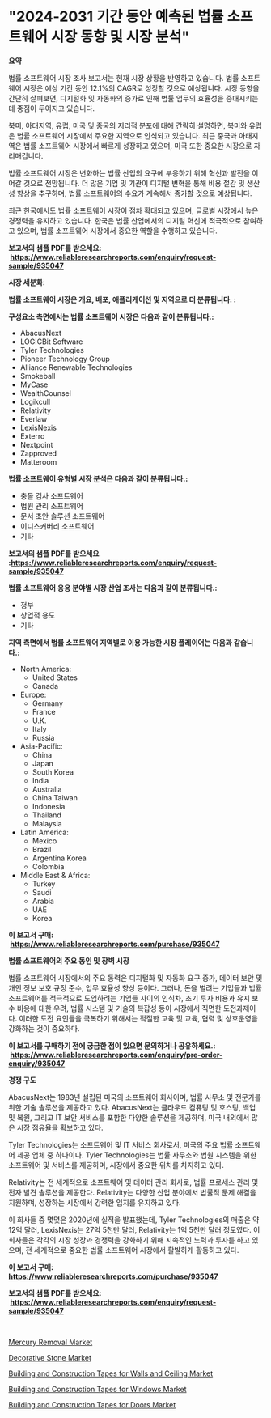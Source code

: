 <p><h1>"2024-2031 기간 동안 예측된 법률 소프트웨어 시장 동향 및 시장 분석"</h1></p><p><strong>요약</strong></p>
<p><p>법률 소프트웨어 시장 조사 보고서는 현재 시장 상황을 반영하고 있습니다. 법률 소프트웨어 시장은 예상 기간 동안 12.1%의 CAGR로 성장할 것으로 예상됩니다. 시장 동향을 간단히 살펴보면, 디지털화 및 자동화의 증가로 인해 법률 업무의 효율성을 증대시키는 데 중점이 두어지고 있습니다.</p><p>북미, 아태지역, 유럽, 미국 및 중국의 지리적 분포에 대해 간략히 설명하면, 북미와 유럽은 법률 소프트웨어 시장에서 주요한 지역으로 인식되고 있습니다. 최근 중국과 아태지역은 법률 소프트웨어 시장에서 빠르게 성장하고 있으며, 미국 또한 중요한 시장으로 자리매깁니다.</p><p>법률 소프트웨어 시장은 변화하는 법률 산업의 요구에 부응하기 위해 혁신과 발전을 이어갈 것으로 전망됩니다. 더 많은 기업 및 기관이 디지털 변혁을 통해 비용 절감 및 생산성 향상을 추구하며, 법률 소프트웨어의 수요가 계속해서 증가할 것으로 예상됩니다.</p><p>최근 한국에서도 법률 소프트웨어 시장이 점차 확대되고 있으며, 글로벌 시장에서 높은 경쟁력을 유지하고 있습니다. 한국은 법률 산업에서의 디지털 혁신에 적극적으로 참여하고 있으며, 법률 소프트웨어 시장에서 중요한 역할을 수행하고 있습니다.</p></p>
<p><strong>보고서의 샘플 PDF를 받으세요: &nbsp;<a href="https://www.reliableresearchreports.com/enquiry/request-sample/935047">https://www.reliableresearchreports.com/enquiry/request-sample/935047</a></strong></p>
<p><strong>시장 세분화:</strong></p>
<p><strong> 법률 소프트웨어 시장은 개요, 배포, 애플리케이션 및 지역으로 더 분류됩니다. :</strong></p>
<p><strong>구성요소 측면에서는 법률 소프트웨어 시장은 다음과 같이 분류됩니다.:</strong></p>
<p><ul><li>AbacusNext</li><li>LOGICBit Software</li><li>Tyler Technologies</li><li>Pioneer Technology Group</li><li>Alliance Renewable Technologies</li><li>Smokeball</li><li>MyCase</li><li>WealthCounsel</li><li>Logikcull</li><li>Relativity</li><li>Everlaw</li><li>LexisNexis</li><li>Exterro</li><li>Nextpoint</li><li>Zapproved</li><li>Matteroom</li></ul></p>
<p><strong> 법률 소프트웨어 유형별 시장 분석은 다음과 같이 분류됩니다.:</strong></p>
<p><ul><li>충돌 검사 소프트웨어</li><li>법원 관리 소프트웨어</li><li>문서 초안 솔루션 소프트웨어</li><li>이디스커버리 소프트웨어</li><li>기타</li></ul></p>
<p><strong>보고서의 샘플 PDF를 받으세요 :<a href="https://www.reliableresearchreports.com/enquiry/request-sample/935047">https://www.reliableresearchreports.com/enquiry/request-sample/935047</a></strong></p>
<p><strong> 법률 소프트웨어 응용 분야별 시장 산업 조사는 다음과 같이 분류됩니다.:</strong></p>
<p><ul><li>정부</li><li>상업적 용도</li><li>기타</li></ul></p>
<p><strong>지역 측면에서 법률 소프트웨어 지역별로 이용 가능한 시장 플레이어는 다음과 같습니다.:</strong></p>
<p><ul>
    <li>
        North America:
        <ul>
            <li>United States</li>
            <li>Canada</li>
        </ul>
    </li>
    <li>
        Europe:
        <ul>
            <li>Germany</li>
            <li>France</li>
            <li>U.K.</li>
            <li>Italy</li>
            <li>Russia</li>
        </ul>
    </li>
    <li>
        Asia-Pacific:
        <ul>
            <li>China</li>
            <li>Japan</li>
            <li>South Korea</li>
            <li>India</li>
            <li>Australia</li>
            <li>China Taiwan</li>
            <li>Indonesia</li>
            <li>Thailand</li>
            <li>Malaysia</li>
        </ul>
    </li>
    <li>
        Latin America:
        <ul>
            <li>Mexico</li>
            <li>Brazil</li>
            <li>Argentina Korea</li>
            <li>Colombia</li>
        </ul>
    </li>
    <li>
        Middle East & Africa:
        <ul>
            <li>Turkey</li>
            <li>Saudi</li>
            <li>Arabia</li>
            <li>UAE</li>
            <li>Korea</li>
        </ul>
    </li>
    </ul></p>
<p><strong>이 보고서 구매: &nbsp;<a href="https://www.reliableresearchreports.com/purchase/935047">https://www.reliableresearchreports.com/purchase/935047</a></strong></p>
<p><strong>법률 소프트웨어의 주요 동인 및 장벽 시장</strong></p>
<p><p>법률 소프트웨어 시장에서의 주요 동력은 디지털화 및 자동화 요구 증가, 데이터 보안 및 개인 정보 보호 규정 준수, 업무 효율성 향상 등이다. 그러나, 돈을 벌려는 기업들과 법률 소프트웨어를 적극적으로 도입하려는 기업들 사이의 인식차, 초기 투자 비용과 유지 보수 비용에 대한 우려, 법률 시스템 및 기술의 복잡성 등이 시장에서 직면한 도전과제이다. 이러한 도전 요인들을 극복하기 위해서는 적절한 교육 및 교육, 협력 및 상호운영을 강화하는 것이 중요하다.</p></p>
<p><strong>이 보고서를 구매하기 전에 궁금한 점이 있으면 문의하거나 공유하세요.: &nbsp;<a href="https://www.reliableresearchreports.com/enquiry/pre-order-enquiry/935047">https://www.reliableresearchreports.com/enquiry/pre-order-enquiry/935047</a></strong></p>
<p><strong>경쟁 구도</strong></p>
<p><p>AbacusNext는 1983년 설립된 미국의 소프트웨어 회사이며, 법률 사무소 및 전문가를 위한 기술 솔루션을 제공하고 있다. AbacusNext는 클라우드 컴퓨팅 및 호스팅, 백업 및 복원, 그리고 IT 보안 서비스를 포함한 다양한 솔루션을 제공하며, 미국 내외에서 많은 시장 점유율을 확보하고 있다. </p><p>Tyler Technologies는 소프트웨어 및 IT 서비스 회사로서, 미국의 주요 법률 소프트웨어 제공 업체 중 하나이다. Tyler Technologies는 법률 사무소와 법원 시스템을 위한 소프트웨어 및 서비스를 제공하며, 시장에서 중요한 위치를 차지하고 있다. </p><p>Relativity는 전 세계적으로 소프트웨어 및 데이터 관리 회사로, 법률 프로세스 관리 및 전자 발견 솔루션을 제공한다. Relativity는 다양한 산업 분야에서 법률적 문제 해결을 지원하며, 성장하는 시장에서 강력한 입지를 유지하고 있다. </p><p>이 회사들 중 몇몇은 2020년에 실적을 발표했는데, Tyler Technologies의 매출은 약 12억 달러, LexisNexis는 27억 5천만 달러, Relativity는 1억 5천만 달러 정도였다. 이 회사들은 각각의 시장 성장과 경쟁력을 강화하기 위해 지속적인 노력과 투자를 하고 있으며, 전 세계적으로 중요한 법률 소프트웨어 시장에서 활발하게 활동하고 있다.</p></p>
<p><strong>이 보고서 구매: &nbsp; <a href="https://www.reliableresearchreports.com/purchase/935047">https://www.reliableresearchreports.com/purchase/935047</a></strong></p>
<p><strong>보고서의 샘플 PDF를 받으세요: &nbsp;<a href="https://www.reliableresearchreports.com/enquiry/request-sample/935047">https://www.reliableresearchreports.com/enquiry/request-sample/935047</a></strong><strong></strong></p>
<p>&nbsp;</p>
<p><p><a href="https://view.publitas.com/reportprime-1/mercury-removal-market-research-report-reveals-the-latest-trends-and-opportunities-of-this-market-for-period-from-2024-2031/">Mercury Removal Market</a></p><p><a href="https://view.publitas.com/reportprime-1/decorative-stone-market-dynamics-2024-2031-also-about-its-market-trends-projections-and-opportunities/">Decorative Stone Market</a></p><p><a href="https://simplistic-meeting-7ee.notion.site/Building-and-Construction-Tapes-for-Walls-and-Ceiling-Market-Size-Reflecting-a-Forecast-Till-2031-M-3ca235d59b8e4574bf136bbd27425a96">Building and Construction Tapes for Walls and Ceiling Market</a></p><p><a href="https://eight-handstand-8fb.notion.site/Building-and-Construction-Tapes-for-Windows-Market-Size-Growth-and-Forecast-from-2024-2031-963764e5884d4c4b834181a1b506ee0a">Building and Construction Tapes for Windows Market</a></p><p><a href="https://skillful-vermicelli-b89.notion.site/Building-and-Construction-Tapes-for-Doors-Market-Centers-on-Aspects-such-as-Market-Growth-Market-Sh-c571ccc25c7b475887f34d56afb96658">Building and Construction Tapes for Doors Market</a></p></p>
